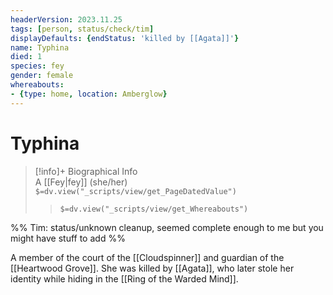 ```yaml
---
headerVersion: 2023.11.25
tags: [person, status/check/tim]
displayDefaults: {endStatus: 'killed by [[Agata]]'}
name: Typhina
died: 1
species: fey
gender: female
whereabouts:
- {type: home, location: Amberglow}
---
```

# Typhina
>[!info]+ Biographical Info  
> A [[Fey|fey]] (she/her)  
> `$=dv.view("_scripts/view/get_PageDatedValue")`  
>> `$=dv.view("_scripts/view/get_Whereabouts")`

%% Tim: status/unknown cleanup, seemed complete enough to me but you might have stuff to add %%

A member of the court of the [[Cloudspinner]] and guardian of the [[Heartwood Grove]]. She was killed by [[Agata]], who later stole her identity while hiding in the [[Ring of the Warded Mind]].